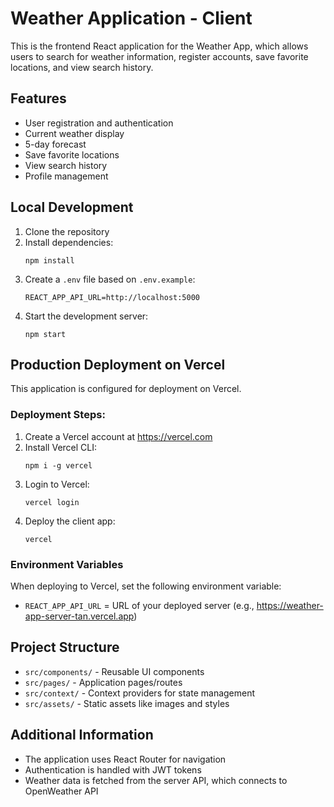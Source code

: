 # Weather Application - Client

This is the frontend React application for the Weather App, which allows users to search for weather information, register accounts, save favorite locations, and view search history.

## Features

- User registration and authentication
- Current weather display
- 5-day forecast
- Save favorite locations
- View search history
- Profile management

## Local Development

1. Clone the repository
2. Install dependencies:
   ```
   npm install
   ```
3. Create a `.env` file based on `.env.example`:
   ```
   REACT_APP_API_URL=http://localhost:5000
   ```
4. Start the development server:
   ```
   npm start
   ```

## Production Deployment on Vercel

This application is configured for deployment on Vercel.

### Deployment Steps:

1. Create a Vercel account at https://vercel.com
2. Install Vercel CLI:
   ```
   npm i -g vercel
   ```
3. Login to Vercel:
   ```
   vercel login
   ```
4. Deploy the client app:
   ```
   vercel
   ```

### Environment Variables

When deploying to Vercel, set the following environment variable:

- `REACT_APP_API_URL` = URL of your deployed server (e.g., https://weather-app-server-tan.vercel.app)

## Project Structure

- `src/components/` - Reusable UI components
- `src/pages/` - Application pages/routes
- `src/context/` - Context providers for state management
- `src/assets/` - Static assets like images and styles

## Additional Information

- The application uses React Router for navigation
- Authentication is handled with JWT tokens
- Weather data is fetched from the server API, which connects to OpenWeather API 